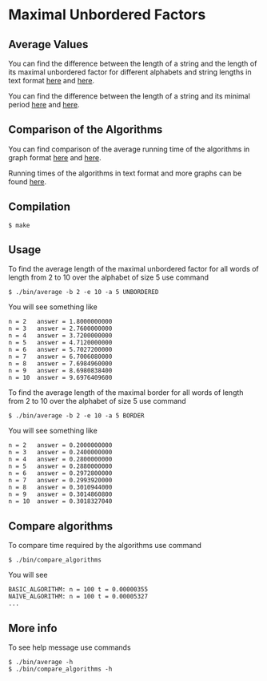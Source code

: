 # Maximal Unbordered Factors

## Average Values

You can find the difference between the length of a string and the length of its maximal unbordered factor
for different alphabets and string lengths in text format
[here](https://github.com/avlonger/unbordered/blob/master/results/Average%20difference/Between%20n%20and%20maximal%20unbordered%20factor/Text/Alphabet_size_2_3_4_5.txt)
and
[here](https://github.com/avlonger/unbordered/blob/master/results/Average%20difference/Between%20n%20and%20maximal%20unbordered%20factor/Images/Alphabet_size_2_3_4_5.png).

You can find the difference between the length of a string and its minimal period
[here](https://github.com/avlonger/unbordered/blob/master/results/Average%20difference/Between%20n%20and%20minimal%20period/Text/Alphabet_size_2_3_4_5.txt)
and
[here](https://github.com/avlonger/unbordered/blob/master/results/Average%20difference/Between%20n%20and%20minimal%20period/Images/Alphabet_size_2_3_4_5.png).
 
## Comparison of the Algorithms

You can find comparison of the average running time of the algorithms in graph format 
[here](https://github.com/avlonger/unbordered/blob/master/results/All%20algorithms/Images/Alphabet_size_2.png)
and
[here](https://github.com/avlonger/unbordered/blob/master/results/Basic%20and%20modified%20border%20array%20algorithms/Images/Alphabet_size_2.png).

Running times of the algorithms in text format and more graphs can be found [here](https://github.com/avlonger/unbordered/tree/master/results/).
   
## Compilation

```
$ make
```
  
## Usage

To find the average length of the maximal unbordered factor for all words
of length from 2 to 10 over the alphabet of size 5 use command

```
$ ./bin/average -b 2 -e 10 -a 5 UNBORDERED
```

You will see something like

```
n = 2	answer = 1.8000000000
n = 3	answer = 2.7600000000
n = 4	answer = 3.7200000000
n = 5	answer = 4.7120000000
n = 6	answer = 5.7027200000
n = 7	answer = 6.7006080000
n = 8	answer = 7.6984960000
n = 9	answer = 8.6980838400
n = 10	answer = 9.6976409600
```

To find the average length of the maximal border for all words
of length from 2 to 10 over the alphabet of size 5 use command

```
$ ./bin/average -b 2 -e 10 -a 5 BORDER
```

You will see something like

```
n = 2	answer = 0.2000000000
n = 3	answer = 0.2400000000
n = 4	answer = 0.2800000000
n = 5	answer = 0.2880000000
n = 6	answer = 0.2972800000
n = 7	answer = 0.2993920000
n = 8	answer = 0.3010944000
n = 9	answer = 0.3014860800
n = 10	answer = 0.3018327040
```


## Compare algorithms

To compare time required by the algorithms use command

```
$ ./bin/compare_algorithms
```

You will see

```
BASIC_ALGORITHM: n = 100 t = 0.00000355
NAIVE_ALGORITHM: n = 100 t = 0.00005327
...
```

## More info

To see help message use commands

```
$ ./bin/average -h
$ ./bin/compare_algorithms -h
```
